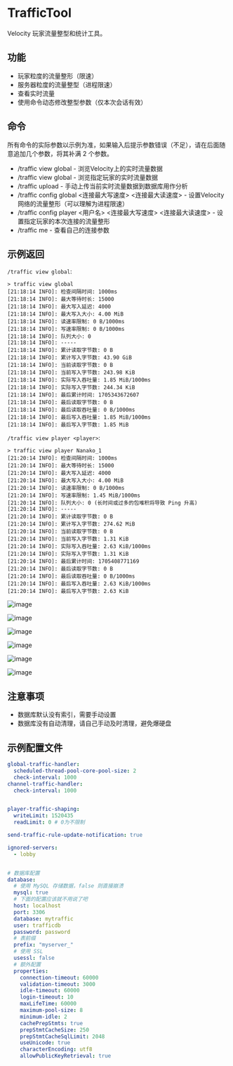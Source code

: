 # TrafficTool

Velocity 玩家流量整型和统计工具。

## 功能

* 玩家粒度的流量整形（限速）
* 服务器粒度的流量整型（进程限速）
* 查看实时流量
* 使用命令动态修改整型参数（仅本次会话有效）

## 命令

所有命令的实际参数以示例为准，如果输入后提示参数错误（不足），请在后面随意追加几个参数，将其补满 2 个参数。

* /traffic view global - 浏览Velocity上的实时流量数据
* /traffic view global <player> - 浏览指定玩家的实时流量数据
* /traffic upload - 手动上传当前实时流量数据到数据库用作分析
* /traffic config global <连接最大写速度> <连接最大读速度> - 设置Velocity网络的流量整形（可以理解为进程限速）
* /traffic config player <用户名> <连接最大写速度> <连接最大读速度> - 设置指定玩家的本次连接的流量整形
* /traffic me - 查看自己的连接参数

## 示例返回

`/traffic view global`:

```
> traffic view global
[21:18:14 INFO]: 检查间隔时间: 1000ms
[21:18:14 INFO]: 最大等待时长: 15000
[21:18:14 INFO]: 最大写入延迟: 4000
[21:18:14 INFO]: 最大写入大小: 4.00 MiB
[21:18:14 INFO]: 读速率限制: 0 B/1000ms
[21:18:14 INFO]: 写速率限制: 0 B/1000ms
[21:18:14 INFO]: 队列大小: 0
[21:18:14 INFO]: -----
[21:18:14 INFO]: 累计读取字节数: 0 B
[21:18:14 INFO]: 累计写入字节数: 43.90 GiB
[21:18:14 INFO]: 当前读取字节数: 0 B
[21:18:14 INFO]: 当前写入字节数: 243.98 KiB
[21:18:14 INFO]: 实际写入吞吐量: 1.85 MiB/1000ms
[21:18:14 INFO]: 实际写入字节数: 244.34 KiB
[21:18:14 INFO]: 最后累计时间: 1705343672607
[21:18:14 INFO]: 最后读取字节数: 0 B
[21:18:14 INFO]: 最后读取吞吐量: 0 B/1000ms
[21:18:14 INFO]: 最后写入吞吐量: 1.85 MiB/1000ms
[21:18:14 INFO]: 最后写入字节数: 1.85 MiB
```

`/traffic view player <player>`:

```
> traffic view player Nanako_1
[21:20:14 INFO]: 检查间隔时间: 1000ms
[21:20:14 INFO]: 最大等待时长: 15000
[21:20:14 INFO]: 最大写入延迟: 4000
[21:20:14 INFO]: 最大写入大小: 4.00 MiB
[21:20:14 INFO]: 读速率限制: 0 B/1000ms
[21:20:14 INFO]: 写速率限制: 1.45 MiB/1000ms
[21:20:14 INFO]: 队列大小: 0 (长时间或过多的包堆积将导致 Ping 升高)
[21:20:14 INFO]: -----
[21:20:14 INFO]: 累计读取字节数: 0 B
[21:20:14 INFO]: 累计写入字节数: 274.62 MiB
[21:20:14 INFO]: 当前读取字节数: 0 B
[21:20:14 INFO]: 当前写入字节数: 1.31 KiB
[21:20:14 INFO]: 实际写入吞吐量: 2.63 KiB/1000ms
[21:20:14 INFO]: 实际写入字节数: 1.31 KiB
[21:20:14 INFO]: 最后累计时间: 1705408771169
[21:20:14 INFO]: 最后读取字节数: 0 B
[21:20:14 INFO]: 最后读取吞吐量: 0 B/1000ms
[21:20:14 INFO]: 最后写入吞吐量: 2.63 KiB/1000ms
[21:20:14 INFO]: 最后写入字节数: 2.63 KiB
```

![image](https://github.com/RIA-AED/TrafficTool/assets/30802565/5dafc582-cb7c-4af2-97a8-f1ca605edfba)

![image](https://github.com/RIA-AED/TrafficTool/assets/30802565/75800b17-88f2-427b-9a03-1770da856584)

![image](https://github.com/RIA-AED/TrafficTool/assets/30802565/7be10ed5-78ed-4a8d-8402-2bda0f49a712)

![image](https://github.com/RIA-AED/TrafficTool/assets/30802565/982ed19c-1298-4987-9787-1988cedb42a3)

![image](https://github.com/RIA-AED/TrafficTool/assets/30802565/9e57c504-acc9-453f-9d84-d2499a14f7ec)

![image](https://github.com/RIA-AED/TrafficTool/assets/30802565/881cf176-ad8c-4763-be63-cb6601612bea)


## 注意事项

* 数据库默认没有索引，需要手动设置
* 数据库没有自动清理，请自己手动及时清理，避免爆硬盘

## 示例配置文件

```yaml
global-traffic-handler:
  scheduled-thread-pool-core-pool-size: 2
  check-interval: 1000
channel-traffic-handler:
  check-interval: 1000


player-traffic-shaping:
  writeLimit: 1520435
  readLimit: 0 # 0为不限制

send-traffic-rule-update-notification: true

ignored-servers:
  - lobby


# 数据库配置
database:
  # 使用 MySQL 存储数据，false 则直接崩溃
  mysql: true
  # 下面的配置应该就不用说了吧
  host: localhost
  port: 3306
  database: mytraffic
  user: trafficdb
  password: password
  # 表前缀
  prefix: "myserver_"
  # 使用 SSL
  usessl: false
  # 额外配置
  properties:
    connection-timeout: 60000
    validation-timeout: 3000
    idle-timeout: 60000
    login-timeout: 10
    maxLifeTime: 60000
    maximum-pool-size: 8
    minimum-idle: 2
    cachePrepStmts: true
    prepStmtCacheSize: 250
    prepStmtCacheSqlLimit: 2048
    useUnicode: true
    characterEncoding: utf8
    allowPublicKeyRetrieval: true
```


